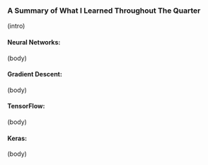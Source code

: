
### A Summary of What I Learned Throughout The Quarter
(intro)

#### Neural Networks:
(body)

#### Gradient Descent:
(body)

#### TensorFlow:
(body)

#### Keras:
(body)
